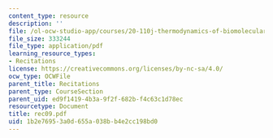```yaml
---
content_type: resource
description: ''
file: /ol-ocw-studio-app/courses/20-110j-thermodynamics-of-biomolecular-systems-fall-2005/1b2e76953a0d655a038bb4e2cc198bd0_rec09.pdf
file_size: 333244
file_type: application/pdf
learning_resource_types:
- Recitations
license: https://creativecommons.org/licenses/by-nc-sa/4.0/
ocw_type: OCWFile
parent_title: Recitations
parent_type: CourseSection
parent_uid: ed9f1419-4b3a-9f2f-682b-f4c63c1d78ec
resourcetype: Document
title: rec09.pdf
uid: 1b2e7695-3a0d-655a-038b-b4e2cc198bd0
---
```

